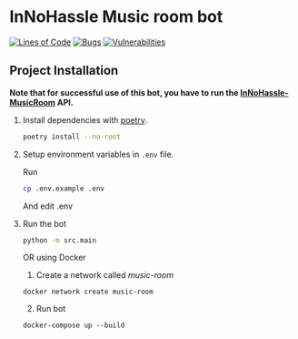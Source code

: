 # InNoHassle Music room bot

[![Lines of Code](https://sonarcloud.io/api/project_badges/measure?project=one-zero-eight_InNoHassle-MusicRoomBot&metric=ncloc)](https://sonarcloud.io/summary/new_code?id=one-zero-eight_InNoHassle-MusicRoomBot)
[![Bugs](https://sonarcloud.io/api/project_badges/measure?project=one-zero-eight_InNoHassle-MusicRoomBot&metric=bugs)](https://sonarcloud.io/summary/new_code?id=one-zero-eight_InNoHassle-MusicRoomBot)
[![Vulnerabilities](https://sonarcloud.io/api/project_badges/measure?project=one-zero-eight_InNoHassle-MusicRoomBot&metric=vulnerabilities)](https://sonarcloud.io/summary/new_code?id=one-zero-eight_InNoHassle-MusicRoomBot)

## Project Installation

**Note that for successful use of this bot, you have to run
the [InNoHassle-MusicRoom](https://github.com/one-zero-eight/InNoHassle-MusicRoom) API.**

1. Install dependencies with [poetry](https://python-poetry.org/docs/).
    ```bash
    poetry install --no-root
    ```

2. Setup environment variables in `.env` file.

   Run
    ```bash
    cp .env.example .env
    ```
   And edit .env


3. Run the bot
    ```bash
    python -m src.main
    ```
   OR using Docker
    1. Create a network called <i>music-room</i>
    ```
   docker network create music-room
    ```
    2. Run bot
   ```
   docker-compose up --build
   ```

